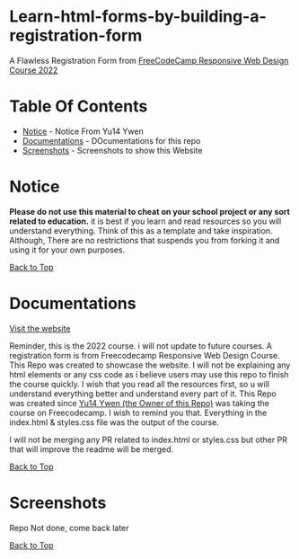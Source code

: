# Learn-html-forms-by-building-a-registration-form
A Flawless Registration Form from [FreeCodeCamp Responsive Web Design Course 2022 ](https://www.freecodecamp.org/learn/2022/responsive-web-design/#learn-html-forms-by-building-a-registration-form)


# Table Of Contents

* [Notice](#notice) - Notice From Yu14 Ywen
* [Documentations](#documentations) - DOcumentations for this repo
* [Screenshots](#screenshots) - Screenshots to show this Website

# Notice

**Please do not use this material to cheat on your school project or any sort related to education.** it is best if you learn and read resources so you will understand everything. Think of this as a template and take inspiration. Although, There are no restrictions that suspends you from forking it and using it for your own purposes.

[Back to Top](#Learn-html-forms-by-building-a-registration-form)

# Documentations

[Visit the website](https://yu14y.github.io/Learn-html-forms-by-building-a-registration-form/) 

Reminder, this is the 2022 course. i will not update to future courses. A registration form is from Freecodecamp Responsive Web Design Course. This Repo was created to showcase the website. I will not be explaining any html elements or any css code as i believe users may use this repo to finish the course quickly. I wish that you read all the resources first, so u will understand everything better and understand every part of it. This Repo was created since [Yu14 Ywen (the Owner of this Repo)](https://github.com/Yu14Y) was taking the course on Freecodecamp. I wish to remind you that. Everything in the index.html & styles.css file was the output of the course.

I will not be merging any PR related to index.html or styles.css but other PR that will improve the readme will be merged.

[Back to Top](#Learn-html-forms-by-building-a-registration-form)

# Screenshots

Repo Not done, come back later

[Back to Top](#Learn-html-forms-by-building-a-registration-form)
